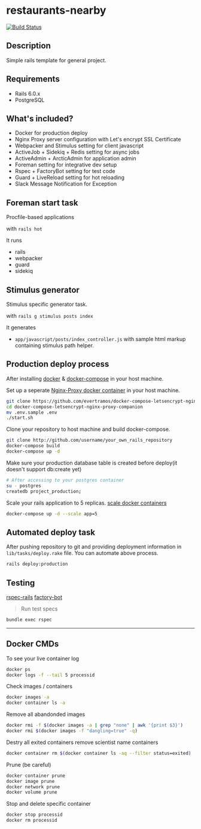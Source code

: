 # restaurants-nearby

[![Build Status](https://travis-ci.org/13LD/restaurants-nearby.svg?branch=master)](https://travis-ci.org/13LD/restaurants-nearby)

## Description
Simple rails template for general project.

## Requirements
* Rails 6.0.x
* PostgreSQL

## What's included?

* Docker for production deploy
* Nginx Proxy server configuration with Let's encrypt SSL Certificate
* Webpacker and Stimulus setting for client javascript
* ActiveJob + Sidekiq + Redis setting for async jobs 
* ActiveAdmin + ArcticAdmin for application admin
* Foreman setting for integrative dev setup
* Rspec + FactoryBot setting for test code
* Guard + LiveReload setting for hot reloading
* Slack Message Notification for Exception

## Foreman start task

Procfile-based applications

with `rails hot`

It runs

* rails
* webpacker
* guard
* sidekiq

## Stimulus generator

Stimulus specific generator task.

with `rails g stimulus posts index`

It generates

* `app/javascript/posts/index_controller.js` with sample html markup containing stimulus path helper.

## Production deploy process

After installing [docker](https://docs.docker.com/install/) & [docker-compose](https://docs.docker.com/compose/install/) in your host machine.

Set up a seperate [Nginx-Proxy docker container](https://github.com/evertramos/docker-compose-letsencrypt-nginx-proxy-companion) in your host machine.
```bash
git clone https://github.com/evertramos/docker-compose-letsencrypt-nginx-proxy-companion.git
cd docker-compose-letsencrypt-nginx-proxy-companion
mv .env.sample .env
./start.sh
```

Clone your repository to host machine and build docker-compose.
```bash
git clone http://github.com/username/your_own_rails_repository
docker-compose build
docker-compose up -d
```

Make sure your production database table is created before deploy(it doesn't support db:create yet)
```bash
# After accessing to your postgres container
su - postgres
createdb project_production;
```

Scale your rails application to 5 replicas. [scale docker containers](https://pspdfkit.com/blog/2018/how-to-use-docker-compose-to-run-multiple-instances-of-a-service-in-development/)
```bash
docker-compose up -d --scale app=5
```

## Automated deploy task

After pushing repository to git and providing deployment information in `lib/tasks/deploy.rake` file.
You can automate above process.

```bash
rails deploy:production
```

## Testing

[rspec-rails](https://github.com/rspec/rspec-rails)
[factory-bot](https://github.com/thoughtbot/factory_bot/wiki)

> Run test specs

```bash
bundle exec rspec
```

---

## Docker CMDs

To see your live container log

```bash
docker ps
docker logs -f --tail 5 processid
```

Check images / containers

```bash
docker images -a
docker container ls -a
```

Remove all abandonded images

```bash
docker rmi -f $(docker images -a | grep "none" | awk '{print $3}')
docker rmi $(docker images -f "dangling=true" -q)
```
Destry all exited containers remove scientist name containers

```bash
docker container rm $(docker container ls -aq --filter status=exited)
```

Prune (be careful)

```bash
docker container prune
docker image prune
docker network prune
docker volume prune
```

Stop and delete specific container

```bash
docker stop processid
docker rm processid
```
